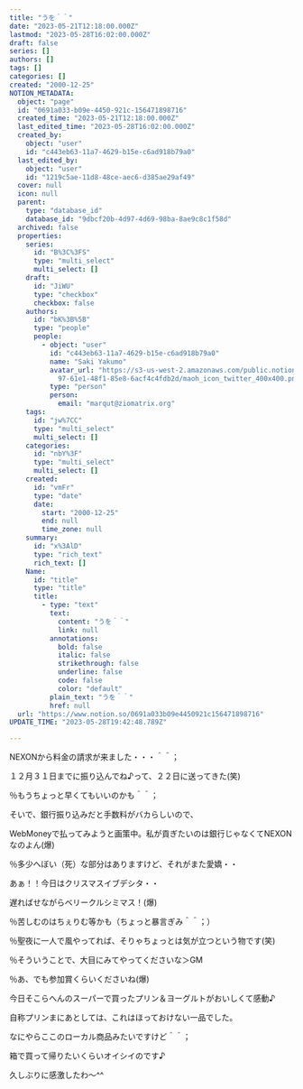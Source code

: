```yaml
---
title: "うを＾＾"
date: "2023-05-21T12:18:00.000Z"
lastmod: "2023-05-28T16:02:00.000Z"
draft: false
series: []
authors: []
tags: []
categories: []
created: "2000-12-25"
NOTION_METADATA:
  object: "page"
  id: "0691a033-b09e-4450-921c-156471898716"
  created_time: "2023-05-21T12:18:00.000Z"
  last_edited_time: "2023-05-28T16:02:00.000Z"
  created_by:
    object: "user"
    id: "c443eb63-11a7-4629-b15e-c6ad918b79a0"
  last_edited_by:
    object: "user"
    id: "1219c5ae-11d8-48ce-aec6-d385ae29af49"
  cover: null
  icon: null
  parent:
    type: "database_id"
    database_id: "9dbcf20b-4d97-4d69-98ba-8ae9c8c1f58d"
  archived: false
  properties:
    series:
      id: "B%3C%3FS"
      type: "multi_select"
      multi_select: []
    draft:
      id: "JiWU"
      type: "checkbox"
      checkbox: false
    authors:
      id: "bK%3B%5B"
      type: "people"
      people:
        - object: "user"
          id: "c443eb63-11a7-4629-b15e-c6ad918b79a0"
          name: "Saki Yakumo"
          avatar_url: "https://s3-us-west-2.amazonaws.com/public.notion-static.com/3ad1c4\
            97-61e1-48f1-85e8-6acf4c4fdb2d/maoh_icon_twitter_400x400.png"
          type: "person"
          person:
            email: "marqut@ziomatrix.org"
    tags:
      id: "jw%7CC"
      type: "multi_select"
      multi_select: []
    categories:
      id: "nbY%3F"
      type: "multi_select"
      multi_select: []
    created:
      id: "vmFr"
      type: "date"
      date:
        start: "2000-12-25"
        end: null
        time_zone: null
    summary:
      id: "x%3AlD"
      type: "rich_text"
      rich_text: []
    Name:
      id: "title"
      type: "title"
      title:
        - type: "text"
          text:
            content: "うを＾＾"
            link: null
          annotations:
            bold: false
            italic: false
            strikethrough: false
            underline: false
            code: false
            color: "default"
          plain_text: "うを＾＾"
          href: null
  url: "https://www.notion.so/0691a033b09e4450921c156471898716"
UPDATE_TIME: "2023-05-28T19:42:48.789Z"

---
```

<link rel="stylesheet" href="https://cdn.jsdelivr.net/npm/katex@0.16.2/dist/katex.min.css" integrity="sha384-bYdxxUwYipFNohQlHt0bjN/LCpueqWz13HufFEV1SUatKs1cm4L6fFgCi1jT643X" crossorigin="anonymous">


NEXONから料金の請求が来ました・・・＾＾；


１２月３１日までに振り込んでね♪って、２２日に送ってきた(笑)


％もうちょっと早くてもいいのかも＾＾；


そいで、銀行振り込みだと手数料がバカらしいので、


WebMoneyで払ってみようと画策中。私が貢ぎたいのは銀行じゃなくてNEXONなのよん(爆)


％多少へぼい（死）な部分はありますけど、それがまた愛嬌・・


あぁ！！今日はクリスマスイブデシタ・・


遅ればせながらベリークルシミマス！(爆)


％苦しむのはちぇりむ等かも（ちょっと暴言ぎみ＾＾；）


％聖夜に一人で風やってれば、そりゃちょっとは気が立つという物です(笑)


％そういうことで、大目にみてやってくださいな＞GM


％あ、でも参加賞くらいくださいね(爆)


今日そこらへんのスーパーで買ったプリン＆ヨーグルトがおいしくて感動♪


自称プリンまにあとしては、これはほっておけない一品でした。


なにやらここのローカル商品みたいですけど＾＾；


箱で買って帰りたいくらいオイシイのです♪


久しぶりに感激したわ～^^

